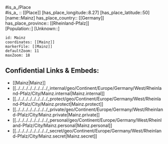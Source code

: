 ﻿---
location: [50,8.27] 
mapzoom: [7,12] 
mapmarker: city 
type: City
tags:
- geo/City


SpocWebEntityId: 32223
isDeleted: false
confidential: public

---
#is_a_/Place  
#is_a_ :: [[Place]] 
[has_place_longitude::8.27] 
[has_place_latitude::50] 
[name::Mainz] 
has_place_country:: [[Germany]]  
has_place_province:: [[Rheinland-Pfalz]]  
[Population::] 
[Unknown::] 


```leaflet
id: Mainz
coordinates: [[Mainz]] 
markerFile: [[Mainz]] 
defaultZoom: 11 
maxZoom: 18
```


## Confidential Links & Embeds: 
- [[Mainz|Mainz]]  
- [[../../../../../../../../_internal/geo/Continent/Europe/Germany/West/Rheinland-Pfalz/City/Mainz.internal|Mainz.internal]] 
- [[../../../../../../../../_protect/geo/Continent/Europe/Germany/West/Rheinland-Pfalz/City/Mainz.protect|Mainz.protect]] 
- [[../../../../../../../../_private/geo/Continent/Europe/Germany/West/Rheinland-Pfalz/City/Mainz.private|Mainz.private]] 
- [[../../../../../../../../_personal/geo/Continent/Europe/Germany/West/Rheinland-Pfalz/City/Mainz.personal|Mainz.personal]] 
- [[../../../../../../../../_secret/geo/Continent/Europe/Germany/West/Rheinland-Pfalz/City/Mainz.secret|Mainz.secret]] 
